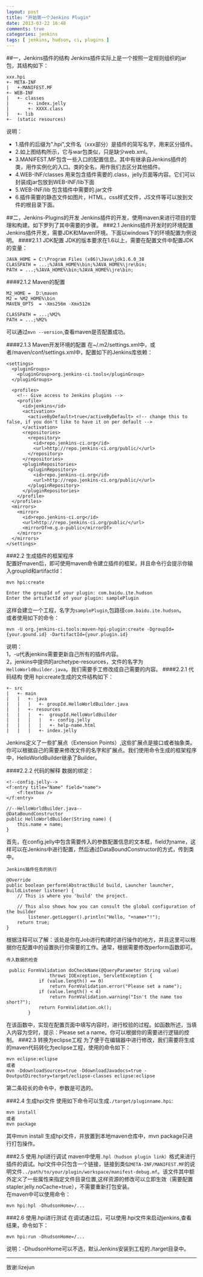 ```yaml
---
layout: post
title: "开始第一个Jenkins Plugin"
date: 2013-03-22 16:48
comments: true
categories: jenkins
tags: [ jenkins, hudson, ci, plugins ]
---
```

##一，Jenkins插件的结构
Jenkins插件实际上是一个按照一定规则组织的jar包，其结构如下：   
    
    xxx.hpi
    +- META-INF
    |   +-MANIFEST.MF
    +- WEB-INF
    |   +- classes
    |       +- index.jelly
    |       +- XXXX.class
    |   +- lib
    +-  (static resources)
说明：   
   
+ 1.插件的后缀为".hpi",文件名（xxx部分）是插件的简写名字，用来区分插件。
+ 2.如上图结构所示，它与war包类似，只是缺少web.xml。
+ 3.MANIFEST.MF包含一些入口的配置信息。其中有继承自Jenkins插件的类，用作实例化的入口。类的全名，用作我们去区分其他插件。
+ 4.WEB-INF/classes 用来包含插件需要的.class，jelly页面等内容。它们可以封装成jar包放到WEB-INF/lib下面
+ 5.WEB-INF/lib 包含插件中需要的.jar文件
+ 6.插件需要的静态文件如图片，HTML，css样式文件，JS文件等可以放到文件的根目录下面。
<!--more-->
##二，Jenkins-Plugins的开发
Jenkins插件的开发，使用maven来进行项目的管理和构建。如下罗列了其中需要的步骤。
###2.1 Jenkins插件开发时的环境配置
Jenkins插件开发，需要JDK和Maven环境。下面以windows下的环境配置为例说明。
####2.1.1 JDK配置
JDK的版本要求在1.6以上，需要在配置文件中配置JDK的变量：   
    
    JAVA_HOME = C:\Program Files (x86)\Java\jdk1.6.0_38   
    CLASSPATH = ...;%JAVA_HOME%\bin;%JAVA_HOME%\jre\bin;   
    PATH = ...;%JAVA_HOME%\bin;%JAVA_HOME%\jre\bin;   

####2.1.2 Maven的配置   

    M2_HOME =  D:\maven
    M2 = %M2_HOME%\bin
    MAVEN_OPTS  = -Xms256m -Xmx512m

    CLASSPATH = ...;%M2%   
    PATH = ...;%M2%   

可以通过`mvn --version`,查看maven是否配置成功。

####2.1.3 Maven开发环境的配置
在~/.m2/settings.xml中，或者/maven/conf/settings.xml中，配置如下的Jenkins库依赖：   

    <settings>
      <pluginGroups>
        <pluginGroup>org.jenkins-ci.tools</pluginGroup>
      </pluginGroups>
    
      <profiles>
        <!-- Give access to Jenkins plugins -->
        <profile>
          <id>jenkins</id>
          <activation>
            <activeByDefault>true</activeByDefault> <!-- change this to false, if you don't like to have it on per default -->
          </activation>
          <repositories>
            <repository>
              <id>repo.jenkins-ci.org</id>
              <url>http://repo.jenkins-ci.org/public/</url>
            </repository>
          </repositories>
          <pluginRepositories>
            <pluginRepository>
              <id>repo.jenkins-ci.org</id>
              <url>http://repo.jenkins-ci.org/public/</url>
            </pluginRepository>
          </pluginRepositories>
        </profile>
      </profiles>
      <mirrors>
        <mirror>
          <id>repo.jenkins-ci.org</id>
          <url>http://repo.jenkins-ci.org/public/</url>
          <mirrorOf>m.g.o-public</mirrorOf>
        </mirror>
      </mirrors>
    </settings>

###2.2 生成插件的框架程序   
配置好maven后，即可使用maven命令建立插件的框架，并且命令行会提示你输入groupId和artifactId：   

    mvn hpi:create
 
    Enter the groupId of your plugin: com.baidu.ite.hudson
    Enter the artifactId of your plugin: samplePlugin

这样会建立一个工程，名字为`samplePlugin`,包路径`com.baidu.ite.hudson`。   
或者使用如下的命令：   
   
    mvn -U org.jenkins-ci.tools:maven-hpi-plugin:create -DgroupId={your.gound.id} -DartifactId={your.plugin.id}
说明：   
1，-u代表jenkins需要更新自己所有的插件内容。   
2，jenkins中提供的archetype-resources，文件的名字为`HelloWorldBuilder.java`。我们需要手工修改成自己需要的内容。
####2.2.1 代码结构
使用 hpi:create生成的文件结构如下：   

    +- src 
    |   +- main 
    |   |   +- java
    |   |   |   +- groupId.HelloWorldBuilder.java 
    |   |   +- resources 
    |   |   |   +-  groupId.HelloWorldBuilder
    |   |   |   |   +- config.jelly
    |   |   |   |   +- help-name.html 
    |   |   |   +- index.jelly 

Jenkins定义了一些扩展点（Extension Points）,这些扩展点是接口或者抽象类。你可以根据自己的需要来修改文件的名字和扩展点。我们使用命令生成的框架程序中，HelloWorldBuilder继承了Builder。 
  
####2.2.2 代码的解释
    数据的绑定：   
    
    <!--config.jelly-->
    <f:entry title="Name" field="name">
        <f:textbox />
    </f:entry>
    
    //--HelloWorldBuilder.java--
    @DataBoundConstructor
    public HelloWorldBuilder(String name) {
        this.name = name;
    }
首先，在config.jelly中包含需要传入的参数配置信息的文本框，field为name，这样可以在Jenkins中进行配置，然后通过DataBoundConstructor的方式，传到类中。
    
    Jenkins插件任务的执行

    @Override
    public boolean perform(AbstractBuild build, Launcher launcher, BuildListener listener) {
        // This is where you 'build' the project.

        // This also shows how you can consult the global configuration of the builder
            listener.getLogger().println("Hello, "+name+"!");
        return true;
    }
根据注释可以了解：该处是你在Job进行构建时进行操作的地方，并且这里可以根据你在配置中的设置执行你需要的工作。通常，根据需要修改perform函数即可。
    
    传入数据的检查
        
     public FormValidation doCheckName(@QueryParameter String value)
                    throws IOException, ServletException {
                if (value.length() == 0)
                    return FormValidation.error("Please set a name");
                if (value.length() < 4)
                    return FormValidation.warning("Isn't the name too short?");
                return FormValidation.ok();
            }
    
在该函数中，实现在配置页面中填写内容时，进行校验的过程。如函数所述，当填入内容为空时，提示：Please set a name。你可以根据你的需要进行逻辑的控制。
###2.3 转换为eclipse工程
为了便于在编辑器中进行修改，我们需要将生成的maven代码转化为eclipse工程，使用的命令如下：   

    mvn eclipse:eclipse
    或者
    mvn -DdownloadSources=true -DdownloadJavadocs=true -DoutputDirectory=target/eclipse-classes eclipse:eclipse
第二条较长的命令中，参数是可选的。
        
###2.4 生成hpi文件
使用如下命令可以生成`./target/pluginname.hpi`:   
    
    mvn install
    或者
    mvn package 
其中mvn install 生成hpi文件，并放置到本地maven仓库中，mvn package只进行打包操作。

###2.5 使用.hpl进行调试
maven中使用`.hpl（hudson plugin link）`格式来进行插件的调试。hpl文件中只包含一个链接，链接到类似`META-INF/MANIFEST.MF`的说明文件`../path/to/your/plugin/workspace/manifest-debug.mf`。该文件其中额外定义了一些属性来指定文件目录位置,这样资源的修改可以立即生效（需要配置stapler.jelly.noCache=true），不需要重新打包安装。   
在maven中可以使用命令：    

    mvn hpi:hpl -DhudsonHome=/...

###2.6 使用.hpi进行测试
在调试通过后，可以使用.hpi文件来启动jenkins,查看结果，命令如下：   

    mvn hpi:run -DhudsonHome=/...

说明：-DhudsonHome可以不选，默认Jenkins安装到工程的./target目录中。

---
致谢:lizejun